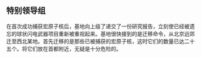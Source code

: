 ## 特别领导组

在首次成功捕获宏原子核后，基地向上级了递交了一份研究报告，立刻使已经被遗忘的球状闪电武器项目重新被重视起来。基地很快接到的是迁移命令，从北京远郊迁至西北某地。首先迁移的是那些已被捕获的宏原子核，这时它们的数量已达二十五个。将它们放在首都附近，无疑是十分危险的。